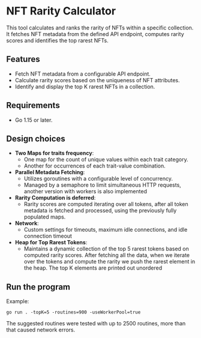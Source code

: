 # NFT Rarity Calculator

This tool calculates and ranks the rarity of NFTs within a specific collection. It fetches NFT metadata from the defined API endpoint, computes rarity scores and identifies the top rarest NFTs.

## Features

- Fetch NFT metadata from a configurable API endpoint.
- Calculate rarity scores based on the uniqueness of NFT attributes.
- Identify and display the top K rarest NFTs in a collection.

## Requirements

- Go 1.15 or later.


## Design choices
- **Two Maps for traits frequency**:
  - One map for the count of unique values within each trait category.
  - Another for occurrences of each trait-value combination.
- **Parallel Metadata Fetching**:
  - Utilizes goroutines with a configurable level of concurrency.
  - Managed by a semaphore to limit simultaneous HTTP requests, another version with workers is also implemented
- **Rarity Computation is deferred**:
  - Rarity scores are computed iterating over all tokens, after all token metadata is fetched and processed, using the previously fully populated maps.
- **Network**:
  - Custom settings for timeouts, maximum idle connections, and idle connection timeout
- **Heap for Top Rarest Tokens**:
  - Maintains a dynamic collection of the top 5 rarest tokens based on computed rarity scores. After fetching all the data, when we iterate over the tokens and compute the rarity we push the rarest element in the heap. The top K elements are printed out unordered

## Run the program
Example:
```
go run . -topK=5 -routines=900 -useWorkerPool=true
```
The suggested routines were tested with up to 2500 routines, more than that caused network errors.  